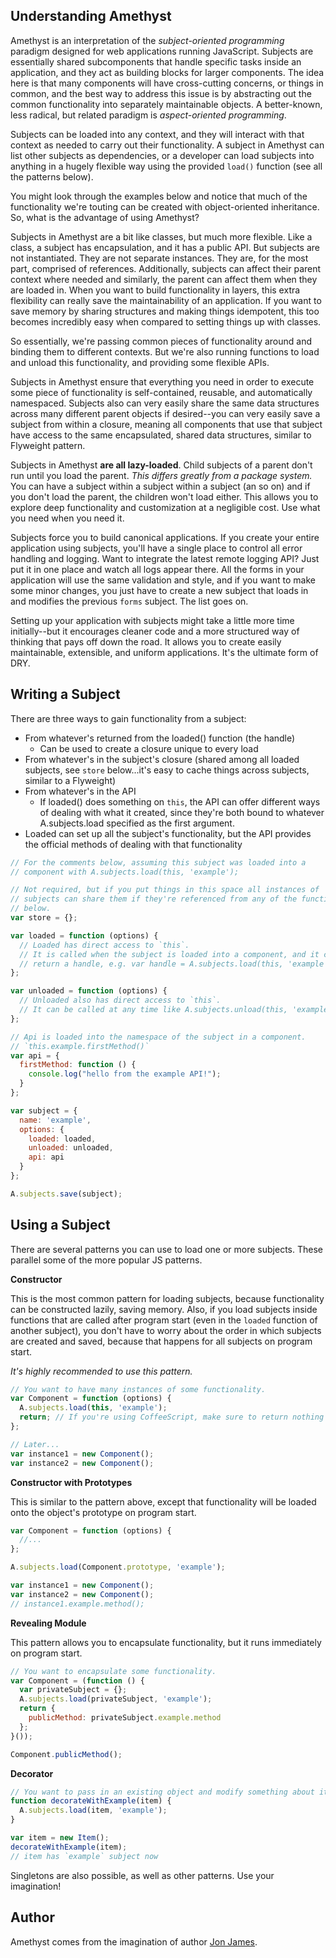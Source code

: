 Understanding Amethyst
----------------------

Amethyst is an interpretation of the _subject-oriented programming_ paradigm designed for web applications running JavaScript. Subjects are essentially shared subcomponents that handle specific tasks inside an application, and they act as building blocks for larger components. The idea here is that many components will have cross-cutting concerns, or things in common, and the best way to address this issue is by abstracting out the common functionality into separately maintainable objects. A better-known, less radical, but related paradigm is _aspect-oriented programming_. 

Subjects can be loaded into any context, and they will interact with that context as needed to carry out their functionality. A subject in Amethyst can list other subjects as dependencies, or a developer can load subjects into anything in a hugely flexible way using the provided `load()` function (see all the patterns below).

You might look through the examples below and notice that much of the functionality we're touting can be created with object-oriented inheritance. So, what is the advantage of using Amethyst?

Subjects in Amethyst are a bit like classes, but much more flexible. Like a class, a subject has encapsulation, and it has a public API. But subjects are not instantiated. They are not separate instances. They are, for the most part, comprised of references. Additionally, subjects can affect their parent context where needed and similarly, the parent can affect them when they are loaded in. When you want to build functionality in layers, this extra flexibility can really save the maintainability of an application. If you want to save memory by sharing structures and making things idempotent, this too becomes incredibly easy when compared to setting things up with classes.

So essentially, we're passing common pieces of functionality around and binding them to different contexts. But we're also running functions to load and unload this functionality, and providing some flexible APIs.

Subjects in Amethyst ensure that everything you need in order to execute some piece of functionality is self-contained, reusable, and automatically namespaced. Subjects also can very easily share the same data structures across many different parent objects if desired--you can very easily save a subject from within a closure, meaning all components that use that subject have access to the same encapsulated, shared data structures, similar to Flyweight pattern.

Subjects in Amethyst __are all lazy-loaded__. Child subjects of a parent don't run until you load the parent. _This differs greatly from a package system._ You can have a subject within a subject within a subject (an so on) and if you don't load the parent, the children won't load either. This allows you to explore deep functionality and customization at a negligible cost. Use what you need when you need it.

Subjects force you to build canonical applications. If you create your entire application using subjects, you'll have a single place to control all error handling and logging. Want to integrate the latest remote logging API? Just put it in one place and watch all logs appear there. All the forms in your application will use the same validation and style, and if you want to make some minor changes, you just have to create a new subject that loads in and modifies the previous `forms` subject. The list goes on.

Setting up your application with subjects might take a little more time initially--but it encourages cleaner code and a more structured way of thinking that pays off down the road. It allows you to create easily maintainable, extensible, and uniform applications. It's the ultimate form of DRY.

Writing a Subject
-----------------

There are three ways to gain functionality from a subject:
- From whatever's returned from the loaded() function (the handle)
  - Can be used to create a closure unique to every load
- From whatever's in the subject's closure (shared among all loaded subjects, see `store` below...it's easy to cache things across subjects, similar to a Flyweight)
- From whatever's in the API
  - If loaded() does something on `this`, the API can offer different ways of dealing with what it created, since they're both bound to whatever A.subjects.load specified as the first argument.
- Loaded can set up all the subject's functionality, but the API provides the official methods of dealing with that functionality

```javascript
// For the comments below, assuming this subject was loaded into a
// component with A.subjects.load(this, 'example');

// Not required, but if you put things in this space all instances of
// subjects can share them if they're referenced from any of the functions
// below.
var store = {};

var loaded = function (options) {
  // Loaded has direct access to `this`.
  // It is called when the subject is loaded into a component, and it can
  // return a handle, e.g. var handle = A.subjects.load(this, 'example');
};

var unloaded = function (options) {
  // Unloaded also has direct access to `this`.
  // It can be called at any time like A.subjects.unload(this, 'example');
};

// Api is loaded into the namespace of the subject in a component.
// `this.example.firstMethod()`
var api = {
  firstMethod: function () {
    console.log("hello from the example API!");
  }
};

var subject = {
  name: 'example',
  options: {
    loaded: loaded,
    unloaded: unloaded,
    api: api
  }
};

A.subjects.save(subject);
```

Using a Subject
---------------

There are several patterns you can use to load one or more subjects. These parallel some of the more popular JS patterns.

__Constructor__

This is the most common pattern for loading subjects, because functionality can be constructed lazily, saving memory. Also, if you load subjects inside functions that are called after program start (even in the `loaded` function of another subject), you don't have to worry about the order in which subjects are created and saved, because that happens for all subjects on program start.

_It's highly recommended to use this pattern._

```javascript
// You want to have many instances of some functionality.
var Component = function (options) {
  A.subjects.load(this, 'example');
  return; // If you're using CoffeeScript, make sure to return nothing or `undefined`
};

// Later...
var instance1 = new Component();
var instance2 = new Component();
```

__Constructor with Prototypes__

This is similar to the pattern above, except that functionality will be loaded onto the object's prototype on program start.

```javascript
var Component = function (options) {
  //...
};

A.subjects.load(Component.prototype, 'example');

var instance1 = new Component();
var instance2 = new Component();
// instance1.example.method();
```

__Revealing Module__

This pattern allows you to encapsulate functionality, but it runs immediately on program start.

```javascript
// You want to encapsulate some functionality.
var Component = (function () {
  var privateSubject = {};
  A.subjects.load(privateSubject, 'example');
  return {
    publicMethod: privateSubject.example.method
  };
}());

Component.publicMethod();
```

__Decorator__

```javascript
// You want to pass in an existing object and modify something about it
function decorateWithExample(item) {
  A.subjects.load(item, 'example');
}

var item = new Item();
decorateWithExample(item);
// item has `example` subject now
```

Singletons are also possible, as well as other patterns. Use your imagination!

Author
------

Amethyst comes from the imagination of author [Jon James](http://github.com/jonjamz).
